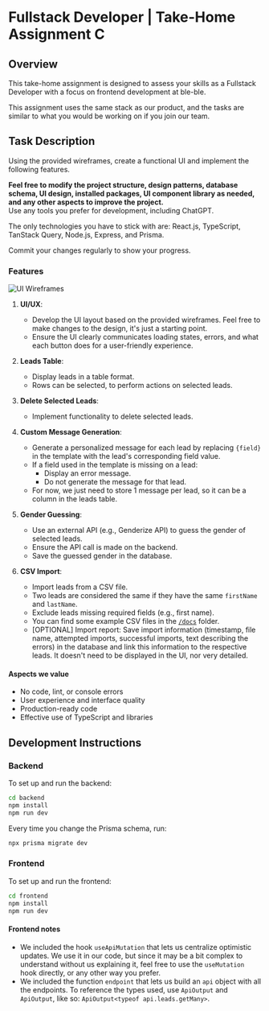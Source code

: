# Fullstack Developer | Take-Home Assignment C

## Overview

This take-home assignment is designed to assess your skills as a Fullstack Developer with a focus on frontend development at ble-ble.

This assignment uses the same stack as our product, and the tasks are similar to what you would be working on if you join our team.

## Task Description

Using the provided wireframes, create a functional UI and implement the following features.

**Feel free to modify the project structure, design patterns, database schema, UI design, installed packages, UI component library as needed, and any other aspects to improve the project.**\
Use any tools you prefer for development, including ChatGPT.

The only technologies you have to stick with are: React.js, TypeScript, TanStack Query, Node.js, Express, and Prisma.

Commit your changes regularly to show your progress.

### Features

![UI Wireframes](/docs/ui-wireframes.png)

1. **UI/UX**:
   - Develop the UI layout based on the provided wireframes. Feel free to make changes to the design, it's just a starting point.
   - Ensure the UI clearly communicates loading states, errors, and what each button does for a user-friendly experience.

2. **Leads Table**:
   - Display leads in a table format.
   - Rows can be selected, to perform actions on selected leads.

3. **Delete Selected Leads**:
   - Implement functionality to delete selected leads.

4. **Custom Message Generation**:
   - Generate a personalized message for each lead by replacing `{field}` in the template with the lead's corresponding field value.
   - If a field used in the template is missing on a lead:
      - Display an error message.
      - Do not generate the message for that lead.
   - For now, we just need to store 1 message per lead, so it can be a column in the leads table.

5. **Gender Guessing**:
   - Use an external API (e.g., Genderize API) to guess the gender of selected leads.
   - Ensure the API call is made on the backend.
   - Save the guessed gender in the database.

6. **CSV Import**:
   - Import leads from a CSV file.
   - Two leads are considered the same if they have the same `firstName` and `lastName`.
   - Exclude leads missing required fields (e.g., first name).
   - You can find some example CSV files in the [`/docs`](/docs) folder.
   - [OPTIONAL] Import report: Save import information (timestamp, file name, attempted imports, successful imports, text describing the errors) in the database and link this information to the respective leads. It doesn't need to be displayed in the UI, nor very detailed.

#### Aspects we value

- No code, lint, or console errors
- User experience and interface quality
- Production-ready code
- Effective use of TypeScript and libraries

## Development Instructions

### Backend

To set up and run the backend:

```zsh
cd backend
npm install
npm run dev
```

Every time you change the Prisma schema, run:

```zsh
npx prisma migrate dev
```

### Frontend

To set up and run the frontend:

```zsh
cd frontend
npm install
npm run dev
```

#### Frontend notes

- We included the hook `useApiMutation` that lets us centralize optimistic updates. We use it in our code, but since it may be a bit complex to understand without us explaining it, feel free to use the `useMutation` hook directly, or any other way you prefer.
- We included the function `endpoint` that lets us build an `api` object with all the endpoints. To reference the types used, use `ApiOutput` and `ApiOutput`, like so: `ApiOutput<typeof api.leads.getMany>`.

